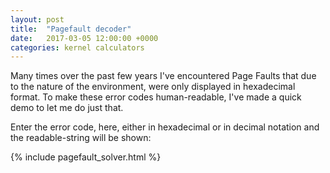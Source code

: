 ```yaml
---
layout: post
title:  "Pagefault decoder"
date:   2017-03-05 12:00:00 +0000
categories: kernel calculators
---
```


Many times over the past few years I've encountered Page Faults that due to
the nature of the environment, were only displayed in hexadecimal format. To
make these error codes human-readable, I've made a quick demo to let me do just
that.

<!-- MORE -->

Enter the error code, here, either in hexadecimal or in decimal notation and
the readable-string will be shown:

{% include pagefault_solver.html %}
